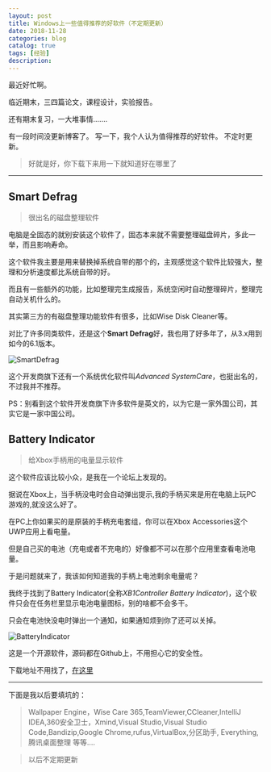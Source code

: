 ```yaml
---
layout: post
title: Windows上一些值得推荐的好软件（不定期更新）
date: 2018-11-28
categories: blog
catalog: true
tags: [经验]
description: 
---
```


最近好忙啊。

临近期末，三四篇论文，课程设计，实验报告。

还有期末复习，一大堆事情.......

有一段时间没更新博客了。
写一下，我个人认为值得推荐的好软件。
不定时更新。

>好就是好，你下载下来用一下就知道好在哪里了

______

## Smart Defrag
>很出名的磁盘整理软件

电脑是全固态的就别安装这个软件了，固态本来就不需要整理磁盘碎片，多此一举，而且影响寿命。

这个软件我主要是用来替换掉系统自带的那个的，主观感觉这个软件比较强大，整理和分析速度都比系统自带的好。

而且有一些额外的功能，比如整理完生成报告，系统空闲时自动整理碎片，整理完自动关机什么的。

其实第三方的有磁盘整理功能软件有很多，比如Wise Disk Cleaner等。

对比了许多同类软件，还是这个**Smart Defrag**好，我也用了好多年了，从3.x用到如今的6.1版本。

![SmartDefrag](https://s2.loli.net/2023/03/10/EGkCyZSQojIpAcw.png)

这个开发商旗下还有一个系统优化软件叫*Advanced SystemCare*，也挺出名的，不过我并不推荐。

PS：别看到这个软件开发商旗下许多软件是英文的，以为它是一家外国公司，其实它是一家中国公司。


## Battery Indicator
>给Xbox手柄用的电量显示软件

这个软件应该比较小众，是我在一个论坛上发现的。

据说在Xbox上，当手柄没电时会自动弹出提示,我的手柄买来是用在电脑上玩PC游戏的,就没这么好了。

在PC上你如果买的是原装的手柄充电套组，你可以在Xbox Accessories这个UWP应用上看电量。

但是自己买的电池（充电或者不充电的）好像都不可以在那个应用里查看电池电量。

于是问题就来了，我该如何知道我的手柄上电池剩余电量呢？

我终于找到了Battery Indicator(全称*XB1Controller Battery Indicator*)，这个软件只会在任务栏里显示电池电量图标，别的啥都不会多干。

只会在电池快没电时弹出一个通知，如果通知烦到你了还可以关掉。

![BatteryIndicator](https://s2.loli.net/2023/03/10/wXJRnp8bqQaAM2e.jpg)

这是一个开源软件，源码都在Github上，不用担心它的安全性。

下载地址不用找了，[在这里](https://github.com/NiyaShy/XB1ControllerBatteryIndicator/releases)


___
下面是我以后要填坑的：

>Wallpaper Engine，Wise Care 365,TeamViewer,CCleaner,IntelliJ IDEA,360安全卫士，Xmind,Visual Studio,Visual Studio Code,Bandizip,Google Chrome,rufus,VirtualBox,分区助手,
Everything,腾讯桌面整理  等等....

>以后不定期更新